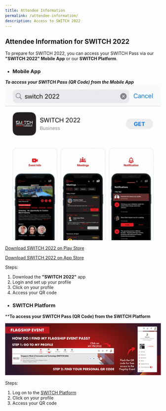 ```yaml
---
title: Attendee Information
permalink: /attendee-information/
description: Access to SWITCH 2022
---
```

## **Attendee Information for SWITCH 2022**

To prepare for SWITCH 2022, you can access your SWITCH Pass via our **"SWITCH 2022" Mobile App** or our **SWITCH Platform**.


* ###  **Mobile App**
***To access your SWITCH Pass (QR Code) from the Mobile App***
![Access the QR Code from the SWITCH 2022 App](/images/APP%20PLATFORM.gif)

[Download SWITCH 2022 on Play Store](https://play.google.com/store/apps/details?id=com.hubilo.switch2022)

[Download SWITCH 2022 on App Store](https://apps.apple.com/app/switch-2022/id1634193081)

Steps:
1. Download the **"SWITCH 2022"** app
2. Login and set up your profile 
3. Click on your profile   
4. Access your QR code

* ###  **SWITCH Platform** 
****To access your SWITCH Pass (QR Code) from the SWITCH Platform**

![Access the QR Code from the SWITCH Platform](/images/flagship%20event%20banner.png)

Steps:
1. Log on to the [SWITCH Platform](https://community.switchsg.org/login)
2. Click on your profile
3. Access your QR code